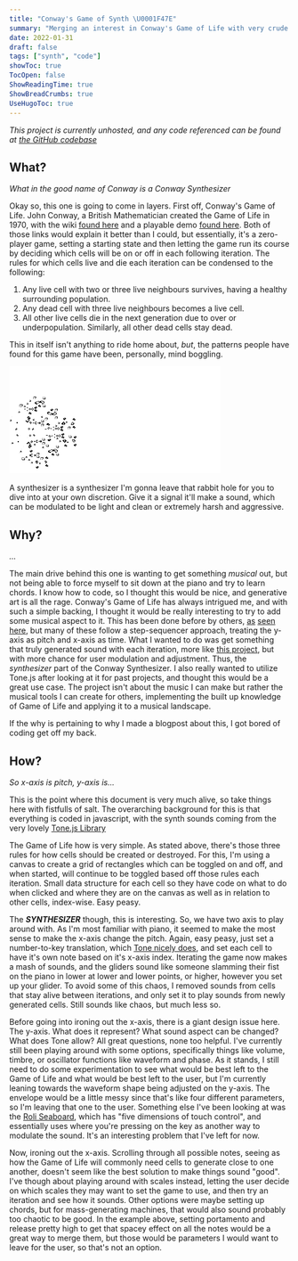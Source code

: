 ```yaml
---
title: "Conway's Game of Synth \U0001F47E"
summary: "Merging an interest in Conway's Game of Life with very crude generative synthesis in a small side project."
date: 2022-01-31
draft: false
tags: ["synth", "code"]
showToc: true
TocOpen: false
ShowReadingTime: true
ShowBreadCrumbs: true
UseHugoToc: true
---
```


*This project is currently unhosted, and any code referenced can be found at [the GitHub codebase](https://github.com/loparcog/conway-synth)*

## What?

*What in the good name of Conway is a Conway Synthesizer*

Okay so, this one is going to come in layers. First off, Conway's Game of Life. John Conway, a British Mathematician created the Game of Life in 1970, with the wiki [found here](https://en.wikipedia.org/wiki/Conway%27s_Game_of_Life) and a playable demo [found here](https://playgameoflife.com/). Both of those links would explain it better than I could, but essentially, it's a zero-player game, setting a starting state and then letting the game run its course by deciding which cells will be on or off in each following iteration. The rules for which cells live and die each iteration can be condensed to the following:

1. Any live cell with two or three live neighbours survives, having a healthy surrounding population.
2. Any dead cell with three live neighbours becomes a live cell.
3. All other live cells die in the next generation due to over or underpopulation. Similarly, all other dead cells stay dead.

This in itself isn't anything to ride home about, *but*, the patterns people have found for this game have been, personally, mind boggling.

![Example pattern in Conway's Game of Life](/img/gol.gif "Example pattern in Conway's Game of Life")


A synthesizer is a synthesizer I'm gonna leave that rabbit hole for you to dive into at your own discretion. Give it a signal it'll make a sound, which can be modulated to be light and clean or extremely harsh and aggressive.

## Why?

*...*

The main drive behind this one is wanting to get something *musical* out, but not being able to force myself to sit down at the piano and try to learn chords. I know how to code, so I thought this would be nice, and generative art is all the rage. Conway's Game of Life has always intrigued me, and with such a simple backing, I thought it would be really interesting to try to add some musical aspect to it. This has been done before by others, [as](https://www.youtube.com/watch?v=x22zysfrVSk) [seen](https://www.youtube.com/watch?v=zbVOK2GLV-E) [here](https://people.ece.cornell.edu/land/courses/ece5760/FinalProjects/f2011/lba36_wl336/lba36_wl336/index.html), but many of these follow a step-sequencer approach, treating the y-axis as pitch and x-axis as time. What I wanted to do was get something that truly generated sound with each iteration, more like [this project](https://www.youtube.com/watch?v=avK-BmL2KZ4), but with more chance for user modulation and adjustment. Thus, the *synthesizer* part of the Conway Synthesizer. I also really wanted to utilize Tone.js after looking at it for past projects, and thought this would be a great use case. The project isn't about the music I can make but rather the musical tools I can create for others, implementing the built up knowledge of Game of Life and applying it to a musical landscape.

If the why is pertaining to why I made a blogpost about this, I got bored of coding get off my back.

## How?

*So x-axis is pitch, y-axis is...*

This is the point where this document is very much alive, so take things here with fistfulls of salt. The overarching background for this is that everything is coded in javascript, with the synth sounds coming from the very lovely [Tone.js Library](https://tonejs.github.io/)

The Game of Life how is very simple. As stated above, there's those three rules for how cells should be created or destroyed. For this, I'm using a canvas to create a grid of rectangles which can be toggled on and off, and when started, will continue to be toggled based off those rules each iteration. Small data structure for each cell so they have code on what to do when clicked and where they are on the canvas as well as in relation to other cells, index-wise. Easy peasy.

The ***SYNTHESIZER*** though, this is interesting. So, we have two axis to play around with. As I'm most familiar with piano, it seemed to make the most sense to make the x-axis change the pitch. Again, easy peasy, just set a number-to-key translation, which [Tone nicely does](https://tonejs.github.io/docs/r11/Frequency), and set each cell to have it's own note based on it's x-axis index. Iterating the game now makes a mash of sounds, and the gliders sound like someone slamming their fist on the piano in lower at lower and lower points, or higher, however you set up your glider. To avoid some of this chaos, I removed sounds from cells that stay alive between iterations, and only set it to play sounds from newly generated cells. Still sounds like chaos, but much less so.

Before going into ironing out the x-axis, there is a giant design issue here. The y-axis. What does it represent? What sound aspect can be changed? What does Tone allow? All great questions, none too helpful. I've currently still been playing around with some options, specifically things like volume, timbre, or oscillator functions like waveform and phase. As it stands, I still need to do some experimentation to see what would be best left to the Game of Life and what would be best left to the user, but I'm currently leaning towards the waveform shape being adjusted on the y-axis. The envelope would be a little messy since that's like four different parameters, so I'm leaving that one to the user. Something else I've been looking at was the [Roli Seaboard](https://roli.com/products/seaboard), which has "five dimensions of touch control", and essentially uses where you're pressing on the key as another way to modulate the sound. It's an interesting problem that I've left for now.

Now, ironing out the x-axis. Scrolling through all possible notes, seeing as how the Game of Life will commonly need cells to generate close to one another, doesn't seem like the best solution to make things sound "good". I've though about playing around with scales instead, letting the user decide on which scales they may want to set the game to use, and then try an iteration and see how it sounds. Other options were maybe setting up chords, but for mass-generating machines, that would also sound probably too chaotic to be good. In the example above, setting portamento and release pretty high to get that spacey effect on all the notes would be a great way to merge them, but those would be parameters I would want to leave for the user, so that's not an option.